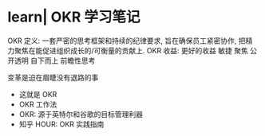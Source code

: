 # learn| OKR 学习笔记

OKR 定义: 一套严密的思考框架和持续的纪律要求, 旨在确保员工紧密协作, 把精力聚焦在能促进组织成长的/可衡量的贡献上.
OKR 收益: 更好的收益 敏捷 聚焦 公开透明 自下而上 前瞻性思考

变革是迫在眉睫没有退路的事

- 这就是 OKR
- OKR 工作法
- OKR: 源于英特尔和谷歌的目标管理利器
- 知乎 HOUR: OKR 实践指南